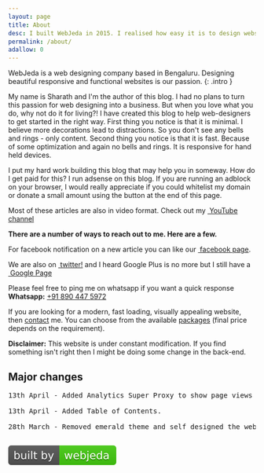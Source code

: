 ```yaml
---
layout: page
title: About
desc: I built WebJeda in 2015. I realised how easy it is to design websites using proper tools and knowledge. This blog would be a beginners guide for web designing. Read more about me here. 
permalink: /about/
adallow: 0
---
```


<i class="fa fa-quote-left  fa-pull-left fa-border"></i>WebJeda is a web designing company based in Bengaluru. Designing beautiful responsive and functional websites is our passion. 
{: .intro }

My name is Sharath and I'm the author of this blog. I had no plans to turn this passion for web designing into a business. But when you love what you do, why not do it for living?! I have created this blog to help web-designers to get started in the right way. First thing you notice is that it is minimal. I believe more decorations lead to distractions. So you don't see any bells and rings - only content. Second thing you notice is that it is fast. Because of some optimization and again no bells and rings. It is responsive for hand held devices. 

I put my hard work building this blog that may help you in someway. How do I get paid for this? I run adsense on this blog. If you are running an adblock on your browser, I would really appreciate if you could whitelist my domain or donate a small amount using the button at the end of this page.

Most of these articles are also in video format. Check out my <a target="_blank" href="https://www.youtube.com/channel/UCbOO7d0vVo0kIrkd7m32irg" ><i class="fa fa-youtube-square"></i>&nbsp;YouTube channel</a>

**There are a number of ways to reach out to me. Here are a few.**

For facebook notification on a new article you can like our <a target="_blank" href="https://www.facebook.com/webjeda" ><i class="fa fa-facebook-square"></i>&nbsp;facebook page</a>.

We are also on <a target="_blank" href="https://www.twitter.com/webjeda" ><i class="fa fa-twitter-square"></i>&nbsp;twitter!</a> and I heard Google Plus is no more but I still have a <a target="_blank" href="https://plus.google.com/b/111361987929035019038/?pageId=111361987929035019038" ><i class="fa fa-google-plus-square"></i>&nbsp;Google Page</a>

Please feel free to ping me on whatsapp if you want a quick response
**Whatsapp:** <a href="tel:+91 890 447 5972">+91 890 447 5972</a>

If you are looking for a modern, fast loading, visually appealing website, then [contact](http://price.webjeda.com/#contact) me. You can choose from the available [packages](http://price.webjeda.com/) (final price depends on the requirement).

**Disclaimer:** This website is under constant modification. If you find something isn't right then I might be doing some change in the back-end.

## Major changes
<pre>
13th April - Added Analytics Super Proxy to show page views on all my posts. Lost many views since I changed the URL of many posts. But Hey, I have page views!

13th April - Added Table of Contents.

28th March - Removed emerald theme and self designed the website.

</pre>

<p class="centered" itemprop="copyrightHolder"><a id="foot" target="_blank" href="http://webjeda.com"><img alt="Built by WebJeda" id="footimg" src="/img/built-by-webjeda.svg"></a></p>
